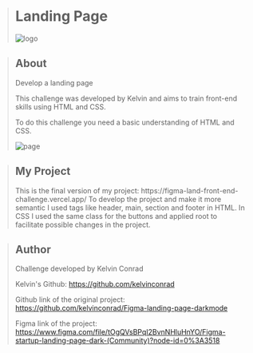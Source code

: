><h1>Landing Page</h1>
>
>![logo](https://user-images.githubusercontent.com/102624691/175278041-e4bcaaa4-12cd-4e54-8b1d-b252f859f2a4.jpg)



><h2>About</h2>
>Develop a landing page
> 
>This challenge was developed by Kelvin and aims to train front-end skills using HTML and CSS.
>
>To do this challenge you need a basic understanding of HTML and CSS.
>
>![page](https://user-images.githubusercontent.com/102624691/175270754-0d8d2b98-ed98-4388-b3ef-3b255d75685e.png)



><h2>My Project</h2>
> This is the final version of my project: https://figma-land-front-end-challenge.vercel.app/
> To develop the project and make it more semantic I used tags like header, main, section and footer in HTML. In CSS I used the same class for the buttons and applied root to facilitate possible changes in the project.



><h2>Author</h2>
>Challenge developed by Kelvin Conrad 
>
>Kelvin's Github: https://github.com/kelvinconrad
>
>Github link of the original project: https://github.com/kelvinconrad/Figma-landing-page-darkmode
>
>Figma link of the project: https://www.figma.com/file/tOgQVsBPqI2BvnNHluHnYO/Figma-startup-landing-page-dark-(Community)?node-id=0%3A3518




